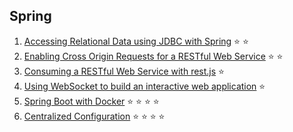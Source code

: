## Spring 

01. [Accessing Relational Data using JDBC with Spring](https://github.com/gabrielruiu/learn/tree/master/spring-jdbc) :star: :star:
02. [Enabling Cross Origin Requests for a RESTful Web Service](https://github.com/gabrielruiu/learn/tree/master/cors-rest) :star: :star:
03. [Consuming a RESTful Web Service with rest.js](https://github.com/gabrielruiu/learn/tree/master/consume-with-restjs) :star:
04. [Using WebSocket to build an interactive web application](https://github.com/gabrielruiu/learn/tree/master/stomp-websocket) :star:
05. [Spring Boot with Docker](https://github.com/gabrielruiu/learn/tree/master/spring-boot-docker) :star: :star: :star: :star:
06. [Centralized Configuration](https://github.com/gabrielruiu/learn/tree/master/spring-centralized-configuration) :star: :star: :star: :star:
